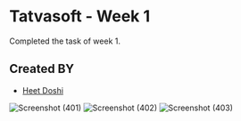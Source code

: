 # Tatvasoft - Week 1
Completed the task of week 1.

## Created BY
- [Heet Doshi](https://github.com/HS-doshi/) 

![Screenshot (401)](https://user-images.githubusercontent.com/88900807/222197604-44fe8604-920b-4c7f-8c3a-eed36e765aaf.png)
![Screenshot (402)](https://user-images.githubusercontent.com/88900807/222197649-945efca9-ce93-4afa-af74-dcd018254419.png)
![Screenshot (403)](https://user-images.githubusercontent.com/88900807/222197656-350f0b43-bc0e-4ea3-b69e-bf7d1ba1b86b.png)
